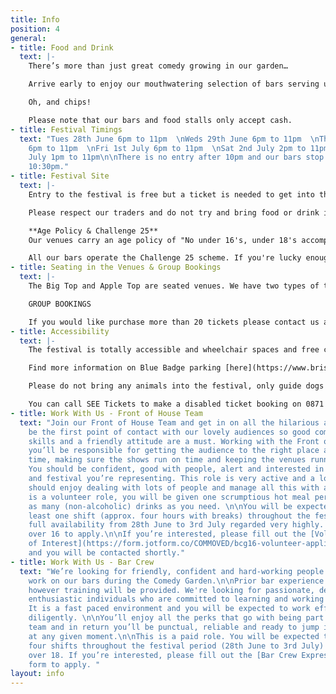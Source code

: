 ```yaml
---
title: Info
position: 4
general:
- title: Food and Drink
  text: |-
    There’s more than just great comedy growing in our garden…

    Arrive early to enjoy our mouthwatering selection of bars serving up the usual tipples and more. And don’t miss our gourmet food stalls ready to tempt you with wood fired pizza, Bristol-born sausages, slow cooked duck wraps and lots more besides to suit every meaty, veggie and vegan palate.

    Oh, and chips!

    Please note that our bars and food stalls only accept cash.
- title: Festival Timings
  text: "Tues 28th June 6pm to 11pm  \nWeds 29th June 6pm to 11pm  \nThurs 30th June
    6pm to 11pm  \nFri 1st July 6pm to 11pm  \nSat 2nd July 2pm to 11pm  \nSun 3rd
    July 1pm to 11pm\n\nThere is no entry after 10pm and our bars stop serving at
    10:30pm."
- title: Festival Site
  text: |-
    Entry to the festival is free but a ticket is needed to get into the shows taking place in the venues. Tickets can be purchased in advance online or at the on site Box Office on the evening of the show if there is availability.

    Please respect our traders and do not try and bring food or drink into the festival.

    **Age Policy & Challenge 25**
    Our venues carry an age policy of "No under 16's, under 18's accompanied by an adult" - apologies to all you younger comedy fans out there.

    All our bars operate the Challenge 25 scheme. If you're lucky enough to look under 25, please bring ID!
- title: Seating in the Venues & Group Bookings
  text: |-
    The Big Top and Apple Top are seated venues. We have two types of tickets in the Big Top - Front Stalls and Rear Stalls. The Front Stalls are allocated and positioned closest to the stage and therefore the action. All Big Top Rear Stall tickets and Apple Top tickets are sold as unreserved which means you can choose where you sit when you arrive.

    GROUP BOOKINGS

    If you would like purchase more than 20 tickets please contact us and we will help you with the necessary arrangements.
- title: Accessibility
  text: |-
    The festival is totally accessible and wheelchair spaces and free carer tickets are available through our online ticketing partner. Please contact us ahead of the festival if you have any special requirements and we’ll do our best to accommodate you. While the festival is in full swing our Front of House team will be on hand to assist you in anyway they can.

    Find more information on Blue Badge parking [here](https://www.bristol.gov.uk/parking/where-you-can-park)

    Please do not bring any animals into the festival, only guide dogs are permitted.

    You can call SEE Tickets to make a disabled ticket booking on 0871 220 0260 or 0115 896 0030, these bookings can also be made online.
- title: Work With Us - Front of House Team
  text: "Join our Front of House Team and get in on all the hilarious action. You’ll
    be the first point of contact with our lovely audiences so good communication
    skills and a friendly attitude are a must. Working with the Front of House Manager
    you’ll be responsible for getting the audience to the right place at the right
    time, making sure the shows run on time and keeping the venues running smoothly.
    You should be confident, good with people, alert and interested in the programme
    and festival you’re representing. This role is very active and a lot of fun, you
    should enjoy dealing with lots of people and manage all this with a level head.\n\nThis
    is a volunteer role, you will be given one scrumptious hot meal per shift and
    as many (non-alcoholic) drinks as you need. \n\nYou will be expected to work at
    least one shift (approx. four hours with breaks) throughout the festival, with
    full availability from 28th June to 3rd July regarded very highly. You must be
    over 16 to apply.\n\nIf you’re interested, please fill out the [Volunteer Expression
    of Interest](https://form.jotform.co/COMMOVED/bcg16-volunteer-application) form
    and you will be contacted shortly."
- title: Work With Us - Bar Crew
  text: "We’re looking for friendly, confident and hard-working people to come and
    work on our bars during the Comedy Garden.\n\nPrior bar experience is preferred,
    however training will be provided. We're looking for passionate, dedicated and
    enthusiastic individuals who are committed to learning and working in a team.
    It is a fast paced environment and you will be expected to work efficiently and
    diligently. \n\nYou’ll enjoy all the perks that go with being part of the BCG
    team and in return you’ll be punctual, reliable and ready to jump into action
    at any given moment.\n\nThis is a paid role. You will be expected to work at least
    four shifts throughout the festival period (28th June to 3rd July) You must be
    over 18. If you’re interested, please fill out the [Bar Crew Expression of Interest](https://form.jotform.co/COMMOVED/bcg16-barcrew-eoi)
    form to apply. "
layout: info
---
```


